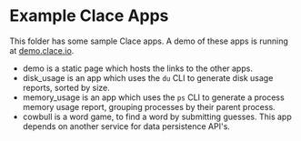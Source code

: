 # Example Clace Apps

This folder has some sample Clace apps. A demo of these apps is running at [demo.clace.io](https://demo.clace.io/).

- demo is a static page which hosts the links to the other apps.
- disk_usage is an app which uses the `du` CLI to generate disk usage reports, sorted by size.
- memory_usage is an app which uses the `ps` CLI to generate a process memory usage report, grouping processes by their parent process.
- cowbull is a word game, to find a word by submitting guesses. This app depends on another service for data persistence API's.
